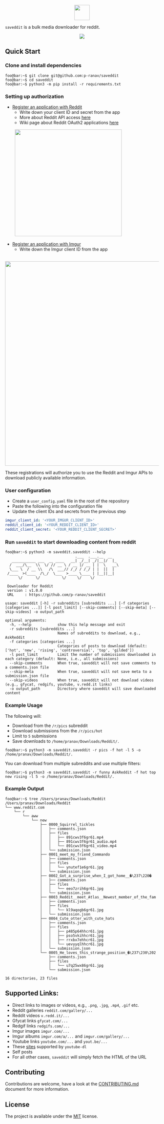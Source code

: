 <p align="center">
  <img height="50" src="images/logo.png"/>
</p>

`saveddit` is a bulk media downloader for reddit.

<p align="center">
  <img src="images/demo.gif"/> 
</p>

## Quick Start

### Clone and install dependencies

```console
foo@bar:~$ git clone git@github.com:p-ranav/saveddit
foo@bar:~$ cd saveddit
foo@bar:~$ python3 -m pip install -r requirements.txt
```

### Setting up authorization

* [Register an application with Reddit](https://ssl.reddit.com/prefs/apps/)
  - Write down your client ID and secret from the app
  - More about Reddit API access [here](https://ssl.reddit.com/wiki/api)
  - Wiki page about Reddit OAuth2 applications [here](https://github.com/reddit-archive/reddit/wiki/OAuth2)

<p align="left">
&nbsp;&nbsp;&nbsp;&nbsp;&nbsp;&nbsp;&nbsp;&nbsp;<img height="350" src="images/reddit_app.png"/>
</p>

* [Register an application with Imgur](https://api.imgur.com/oauth2/addclient)
  - Write down the Imgur client ID from the app

<p align="left">
&nbsp;&nbsp;&nbsp;&nbsp;&nbsp;&nbsp;&nbsp;&nbsp;<img height="670" src="images/imgur_app.png"/>
</p>

These registrations will authorize you to use the Reddit and Imgur APIs to download publicly available information.

### User configuration

* Create a `user_config.yaml` file in the root of the repository
* Paste the following into the configuration file
* Update the client IDs and secrets from the previous step

```yaml
imgur_client_id: '<YOUR_IMGUR_CLIENT_ID>'
reddit_client_id: '<YOUR_REDDIT_CLIENT_ID>'
reddit_client_secret: '<YOUR_REDDIT_CLIENT_SECRET>'
```

### Run `saveddit` to start downloading content from reddit

```console
foo@bar:~$ python3 -m saveddit.saveddit --help
                                .___  .___.__  __
   ___________ ___  __ ____   __| _/__| _/|__|/  |_
  /  ___/\__  \\  \/ // __ \ / __ |/ __ | |  \   __\
  \___ \  / __ \\   /\  ___// /_/ / /_/ | |  ||  |
 /____  >(____  /\_/  \___  >____ \____ | |__||__|
      \/      \/          \/     \/    \/

 Downloader for Reddit
 version : v1.0.0
 URL     : https://github.com/p-ranav/saveddit

usage: saveddit [-h] -r subreddits [subreddits ...] [-f categories [categories ...]] [-l post_limit] [--skip-comments] [--skip-meta] [--skip-videos] -o output_path

optional arguments:
  -h, --help            show this help message and exit
  -r subreddits [subreddits ...]
                        Names of subreddits to download, e.g., AskReddit
  -f categories [categories ...]
                        Categories of posts to download (default: ['hot', 'new', 'rising', 'controversial', 'top', 'gilded'])
  -l post_limit         Limit the number of submissions downloaded in each category (default: None, i.e., all submissions)
  --skip-comments       When true, saveddit will not save comments to a comments.json file
  --skip-meta           When true, saveddit will not save meta to a submission.json file
  --skip-videos         When true, saveddit will not download videos (e.g., gfycat, redgifs, youtube, v.redd.it links)
  -o output_path        Directory where saveddit will save downloaded content
```

### Example Usage

The following will:
* Download from the `/r/pics` subreddit
* Download submissions from the `/r/pics/hot`
* Limit to `5` submissions
* Save downloads to `/home/pranav/Downloads/Reddit/.`

```console
foo@bar:~$ python3 -m saveddit.saveddit -r pics -f hot -l 5 -o /home/pranav/Downloads/Reddit/.
```

You can download from multiple subreddits and use multiple filters:

```console
foo@bar:~$ python3 -m saveddit.saveddit -r funny AskReddit -f hot top new rising -l 5 -o /home/pranav/Downloads/Reddit/.
```

### Example Output

```console
foo@bar:~$ tree /Users/pranav/Downloads/Reddit
/Users/pranav/Downloads/Reddit
└── www.reddit.com
    └── r
        └── aww
            └── new
                ├── 0000_Squirrel_tickles
                │   ├── comments.json
                │   ├── files
                │   │   ├── 891cwv3f6gr61.mp4
                │   │   ├── 891cwv3f6gr61_audio.mp4
                │   │   └── 891cwv3f6gr61_video.mp4
                │   └── submission.json
                ├── 0001_meet_my_friend_Commando
                │   ├── comments.json
                │   ├── files
                │   │   └── ynutef1e6gr61.jpg
                │   └── submission.json
                ├── 0002_Got_a_surprise_when_I_got_home__�\237\220�
                │   ├── comments.json
                │   ├── files
                │   │   └── eeo7zrih6gr61.jpg
                │   └── submission.json
                ├── 0003_Reddit__meet_Atlas__Newest_member_of_the_fam
                │   ├── comments.json
                │   ├── files
                │   │   └── kl9aqogb6gr61.jpg
                │   └── submission.json
                ├── 0004_Cute_otter_with_cute_hats
                │   ├── comments.json
                │   ├── files
                │   │   ├── p485p64hhcr61.jpg
                │   │   ├── pso5vkihhcr61.jpg
                │   │   ├── rrxbx7ehhcr61.jpg
                │   │   └── uevyyqlhhcr61.jpg
                │   └── submission.json
                └── 0005_He_loves_this_strange_position_�\237\230\202
                    ├── comments.json
                    ├── files
                    │   └── u7q25wx86gr61.jpg
                    └── submission.json

16 directories, 23 files
```

## Supported Links:

* Direct links to images or videos, e.g., `.png`, `.jpg`, `.mp4`, `.gif` etc.
* Reddit galleries `reddit.com/gallery/...`
* Reddit videos `v.redd.it/...`
* Gfycat links `gfycat.com/...`
* Redgif links `redgifs.com/...`
* Imgur images `imgur.com/...`
* Imgur albums `imgur.com/a/...` and `imgur.com/gallery/...`
* Youtube links `youtube.com/...` and `yout.be/...`
* These [sites](https://ytdl-org.github.io/youtube-dl/supportedsites.html) supported by `youtube-dl`
* Self posts
* For all other cases, `saveddit` will simply fetch the HTML of the URL

## Contributing
Contributions are welcome, have a look at the [CONTRIBUTING.md](CONTRIBUTING.md) document for more information.

## License
The project is available under the [MIT](https://opensource.org/licenses/MIT) license.
